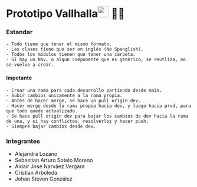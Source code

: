 <h1>Prototipo Vallhalla<img src="https://raw.githubusercontent.com/iampavangandhi/iampavangandhi/master/gifs/Hi.gif" width="30px"> 🌆🌇</h1> </h1>

### Estandar

    - Todo tiene que tener el mismo formato.
    - Las clases tiene que ser en inglés (No Spanglish).
    - Todos los módulos tienen que tener una carpeta.
    - Si hay un Nav, o algun componente que es genérico, se reutliza, no se vuelve a crear.

#### Impotante

    - Crear una rama para cada desarrollo partiendo desde main.
    - Subir cambios unicamente a la rama propia.
    - Antes de hacer merge, se hace un pull origin dev.
    - Hacer merge desde la rama propia hacia dev, y luego hacia prod, para que todo quede actualizado.
    - Se hace pull origin dev para bajar los cambios de dev hacia la rama de una, y si hay conflictos, resolverlos y hacer push.
    - Siempre bajar cambios desde dev.

### Integrantes

- Alejandra Lozano
- Sebastian Arturo Sotelo Moreno
- Aldair José Narváez Vergara
- Cristian Arboleda
- Johan Steven González
